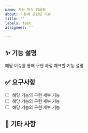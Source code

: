 ```yaml
---
name: 기능 이슈 템플릿
about: 기능에 관련된 이슈
title: ''
labels: feat
assignees: ''

---
```


## ✨ 기능 설명
해당 이슈를 통해 구현 과정 체크할 기능 설명

## ✅ 요구사항
- [ ] 해당 기능의 구현 세부 기능
- [ ] 해당 기능의 구현 세부 기능
- [ ] 해당 기능의 구현 세부 기능

## 📝 기타 사항
